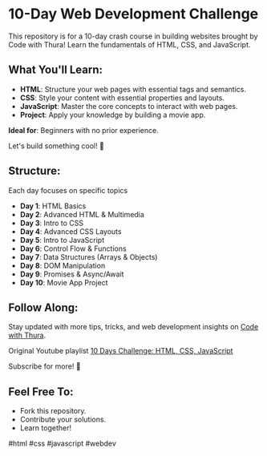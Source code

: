 
# 10-Day Web Development Challenge

This repository is for a 10-day crash course in building websites brought by Code with Thura! Learn the fundamentals of HTML, CSS, and JavaScript.

## What You'll Learn:

- **HTML**: Structure your web pages with essential tags and semantics.
- **CSS**: Style your content with essential properties and layouts.
- **JavaScript**: Master the core concepts to interact with web pages.
- **Project**: Apply your knowledge by building a movie app.

**Ideal for**: Beginners with no prior experience.

Let's build something cool! 🚀

## Structure:

Each day focuses on specific topics

- **Day 1**: HTML Basics
- **Day 2**: Advanced HTML & Multimedia
- **Day 3**: Intro to CSS
- **Day 4**: Advanced CSS Layouts
- **Day 5**: Intro to JavaScript
- **Day 6**: Control Flow & Functions
- **Day 7**: Data Structures (Arrays & Objects)
- **Day 8**: DOM Manipulation
- **Day 9**: Promises & Async/Await
- **Day 10**: Movie App Project

## Follow Along:

Stay updated with more tips, tricks, and web development insights on [Code with Thura](https://www.facebook.com/profile.php?id=61561524750707). 

Original Youtube playlist [10 Days Challenge: HTML, CSS, JavaScript](https://youtube.com/playlist?list=PLwI4NaC1UywXN2d3Ne5Lzn2aQWDsZIR7R&si=PD1GJlCuTNNsXRZX)

Subscribe for more! 🦾

## Feel Free To:

- Fork this repository.
- Contribute your solutions.
- Learn together!

#html #css #javascript #webdev


